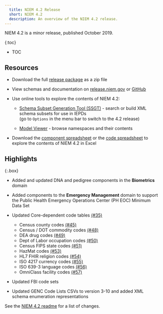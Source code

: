```yaml
---
  title: NIEM 4.2 Release
  short: NIEM 4.2
  description: An overview of the NIEM 4.2 release.
---
```


NIEM 4.2 is a minor release, published October 2019.

{:toc}
- TOC

## Resources

- Download the full [release package](https://github.com/NIEM/NIEM-Releases/archive/niem-4.2.zip) as a zip file

- View schemas and documentation on [release.niem.gov](https://release.niem.gov/niem/4.2) or [GitHub](https://github.com/NIEM/NIEM-Releases/tree/niem-4.2)

- Use online tools to explore the contents of NIEM 4.2:

  - [Schema Subset Generation Tool (SSGT)](https://tools.niem.gov/niemtools/ssgt/index.iepd) - search or build XML schema subsets for use in IEPDs
    <br/><span class="text-muted">(go to `Options` in the menu bar to switch to the 4.2 release)</span>

  - [Model Viewer](https://niem.github.io/model/) - browse namespaces and their contents

- Download the [component spreadsheet](https://release.niem.gov/niem/4.2/niem-4.2.xlsx) or the [code spreadsheet](https://release.niem.gov/niem/4.2/niem-4.2-codes.xlsx) to explore the contents of NIEM 4.2 in Excel

## Highlights

{:.box}
- Added and updated DNA and pedigree components in the **Biometrics** domain

- Added components to the **Emergency Management** domain to support the Public Health Emergency Operations Center (PH EOC) Minimum Data Set

- Updated Core-dependent code tables [(#35)](https://github.com/NIEM/NIEM-Releases/issues/35)
  - Census county codes [(#45)](https://github.com/NIEM/NIEM-Releases/issues/45)
  - Census / DOT commodity codes [(#48)](https://github.com/NIEM/NIEM-Releases/issues/48)
  - DEA drug codes [(#49)](https://github.com/NIEM/NIEM-Releases/issues/49)
  - Dept of Labor occupation codes [(#50)](https://github.com/NIEM/NIEM-Releases/issues/50)
  - Census FIPS state codes [(#51)](https://github.com/NIEM/NIEM-Releases/issues/51)
  - HazMat codes [(#53)](https://github.com/NIEM/NIEM-Releases/issues/53)
  - HL7 FHIR religion codes [(#54)](https://github.com/NIEM/NIEM-Releases/issues/54)
  - ISO 4217 currency codes [(#55)](https://github.com/NIEM/NIEM-Releases/issues/55)
  - ISO 639-3 language codes [(#56)](https://github.com/NIEM/NIEM-Releases/issues/56)
  - OmniClass facility codes [(#57)](https://github.com/NIEM/NIEM-Releases/issues/57)

- Updated FBI code sets

- Updated GENC Code Lists CSVs to version 3-10 and added XML schema enumeration representations

See the [NIEM 4.2 readme](https://github.com/NIEM/NIEM-Releases/blob/niem-4.2/README.md) for a list of changes.
